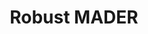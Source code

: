 ---
layout: page
title: Robust MADER
description: fully decentralized asynchronous multi-agent trajectory planners that is robust to communication delays
img: assets/img/rmader.gif
importance: 1
category: research
selected: true
related_publications: rmader
---